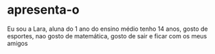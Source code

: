 # apresenta-o
Eu sou a Lara, aluna do 1 ano do ensino médio tenho 14 anos, gosto de esportes, nao gosto de matemática, gosto de sair e ficar com os meus amigos
